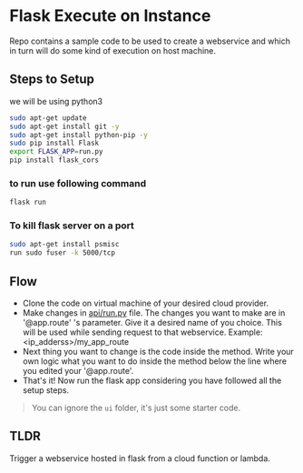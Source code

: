 # Flask Execute on Instance

Repo contains a sample code to be used to create a webservice and which in turn will do some kind of execution on host machine.

## Steps to Setup

we will be using python3

```bash
sudo apt-get update
sudo apt-get install git -y
sudo apt-get install python-pip -y
sudo pip install Flask
export FLASK_APP=run.py
pip install flask_cors
```

### to run use following command

```bash
flask run
```

### To kill flask server on a port

```bash
sudo apt-get install psmisc
run sudo fuser -k 5000/tcp
```

## Flow

* Clone the code on virtual machine of your desired cloud provider.
* Make changes in [api/run.py](api/run.py) file. The changes you want to make are in '@app.route' 's parameter.
Give it a desired name of you choice. This will be used while sending request to that webservice.
Example: <ip_adderss>/my_app_route
* Next thing you want to change is the code inside the method. Write your own logic what you want to do inside the method below the line where you edited your '@app.route'.
* That's it! Now run the flask app considering you have followed all the setup steps.

> You can ignore the `ui` folder, it's just some starter code.

## TLDR

Trigger a webservice hosted in flask from a cloud function or lambda.
